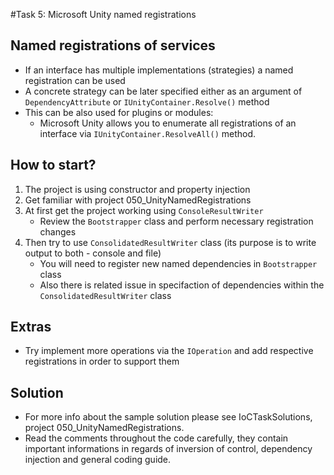 #Task 5: Microsoft Unity named registrations

## Named registrations of services
* If an interface has multiple implementations (strategies) a named registration can be used
* A concrete strategy can be later specified either as an argument of ```DependencyAttribute``` or ```IUnityContainer.Resolve()``` method
* This can be also used for plugins or modules:
  * Microsoft Unity allows you to enumerate all registrations of an interface via ```IUnityContainer.ResolveAll()``` method.

## How to start?

1. The project is using constructor and property injection
2. Get familiar with project 050_UnityNamedRegistrations
3. At first get the project working using ```ConsoleResultWriter```
   * Review the ```Bootstrapper``` class and perform necessary registration changes
4. Then try to use ```ConsolidatedResultWriter``` class (its purpose is to write output to both - console and file)
   * You will need to register new named dependencies in ```Bootstrapper``` class
   * Also there is related issue in specifaction of dependencies within the ```ConsolidatedResultWriter``` class

## Extras

* Try implement more operations via the ```IOperation``` and add respective registrations in order to support them

## Solution

* For more info about the sample solution please see IoCTaskSolutions, project 050_UnityNamedRegistrations.
* Read the comments throughout the code carefully, they contain important informations in regards of inversion of control, dependency injection and general coding guide.
